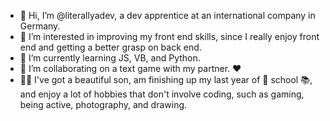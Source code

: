 - 👋 Hi, I’m @literallyadev, a dev apprentice at an international company in Germany.
- 👀 I’m interested in improving my front end skills, since I really enjoy front end and getting a better grasp on back end.
- 🌱 I’m currently learning JS, VB, and Python.
- 💞️ I’m collaborating on a text game with my partner. ❤️
- 👩‍👦 I've got a beautiful son, am finishing up my last year of 📖 school 📚, and enjoy a lot of hobbies that don't involve coding, such as gaming, being active, photography, and drawing. 

<!---
literallyadev/literallyadev is a ✨ special ✨ repository because its `README.md` (this file) appears on your GitHub profile.
You can click the Preview link to take a look at your changes.
--->
